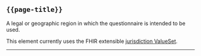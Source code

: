 ## <code>{{page-title}}</code>

A legal or geographic region in which the questionnaire is intended to be used.

This element currently uses the FHIR extensible <a href="https://hl7.org/fhir/valueset-jurisdiction.html">jurisdiction ValueSet</a>.

---
